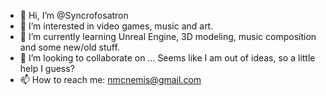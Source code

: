 - 👋 Hi, I’m @Syncrofosatron
- 👀 I’m interested in video games, music and art.
- 🌱 I’m currently learning Unreal Engine, 3D modeling, music composition and some new/old stuff.
- 💞️ I’m looking to collaborate on ... Seems like I am out of ideas, so a little help I guess?
- 📫 How to reach me: nmcnemis@gmail.com

<!---
Syncrofosatron/Syncrofosatron is a ✨ special ✨ repository because its `README.md` (this file) appears on your GitHub profile.
You can click the Preview link to take a look at your changes.
--->

